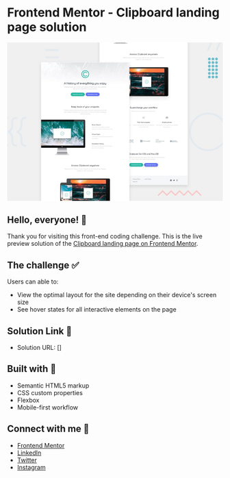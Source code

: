 # Frontend Mentor - Clipboard landing page solution

![Design preview for Clipboard landing page solution](./design/desktop-preview.jpg)

## Hello, everyone! 👋

Thank you for visiting this front-end coding challenge. This is the live preview solution of the [Clipboard landing page on Frontend Mentor](https://www.frontendmentor.io/challenges/clipboard-landing-page-5cc9bccd6c4c91111378ecb9).

## The challenge ✅

Users can able to:

- View the optimal layout for the site depending on their device's screen size
- See hover states for all interactive elements on the page

## Solution Link 🔗

- Solution URL: []

## Built with 🏨

- Semantic HTML5 markup
- CSS custom properties
- Flexbox
- Mobile-first workflow

## Connect with me 💙

- [Frontend Mentor](https://www.frontendmentor.io/profile/Ganeshkumar22)
- [LinkedIn](https://www.linkedin.com/in/ganeshkumar-s-n-68a924209/)
- [Twitter](https://twitter.com/Ganeshkumar_22)
- [Instagram](https://www.instagram.com/__gk22__/)